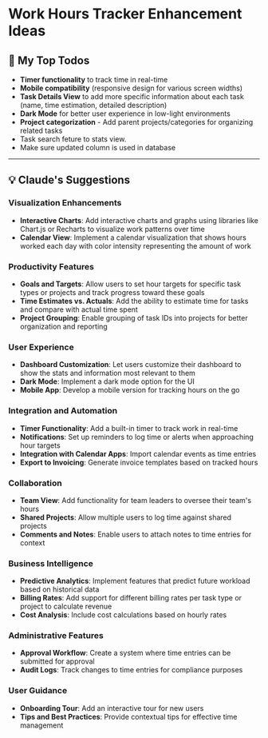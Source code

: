 # Work Hours Tracker Enhancement Ideas

## 🚀 My Top Todos
- **Timer functionality** to track time in real-time
- **Mobile compatibility** (responsive design for various screen widths)
- **Task Details View** to add more specific information about each task (name, time estimation, detailed description)
- **Dark Mode** for better user experience in low-light environments
- **Project categorization** - Add parent projects/categories for organizing related tasks
- Task search feture to stats view.
- Make sure updated column is used in database

---

## 💡 Claude's Suggestions

### Visualization Enhancements
- **Interactive Charts**: Add interactive charts and graphs using libraries like Chart.js or Recharts to visualize work patterns over time
- **Calendar View**: Implement a calendar visualization that shows hours worked each day with color intensity representing the amount of work

### Productivity Features
- **Goals and Targets**: Allow users to set hour targets for specific task types or projects and track progress toward these goals
- **Time Estimates vs. Actuals**: Add the ability to estimate time for tasks and compare with actual time spent
- **Project Grouping**: Enable grouping of task IDs into projects for better organization and reporting

### User Experience
- **Dashboard Customization**: Let users customize their dashboard to show the stats and information most relevant to them
- **Dark Mode**: Implement a dark mode option for the UI
- **Mobile App**: Develop a mobile version for tracking hours on the go

### Integration and Automation
- **Timer Functionality**: Add a built-in timer to track work in real-time
- **Notifications**: Set up reminders to log time or alerts when approaching hour targets
- **Integration with Calendar Apps**: Import calendar events as time entries
- **Export to Invoicing**: Generate invoice templates based on tracked hours

### Collaboration
- **Team View**: Add functionality for team leaders to oversee their team's hours
- **Shared Projects**: Allow multiple users to log time against shared projects
- **Comments and Notes**: Enable users to attach notes to time entries for context

### Business Intelligence
- **Predictive Analytics**: Implement features that predict future workload based on historical data
- **Billing Rates**: Add support for different billing rates per task type or project to calculate revenue
- **Cost Analysis**: Include cost calculations based on hourly rates

### Administrative Features
- **Approval Workflow**: Create a system where time entries can be submitted for approval
- **Audit Logs**: Track changes to time entries for compliance purposes

### User Guidance
- **Onboarding Tour**: Add an interactive tour for new users
- **Tips and Best Practices**: Provide contextual tips for effective time management
